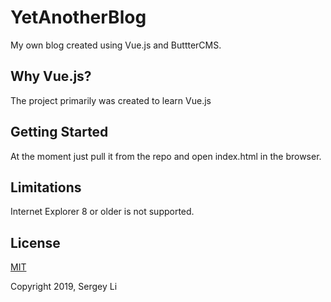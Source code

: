 # YetAnotherBlog
My own blog created using Vue.js and ButtterCMS.

## Why Vue.js?
The project primarily was created to learn Vue.js

## Getting Started
At the moment just pull it from the repo and open index.html in the browser.

## Limitations
Internet Explorer 8 or older is not supported.

## License
[MIT](https://opensource.org/licenses/MIT)

Copyright 2019, Sergey Li
